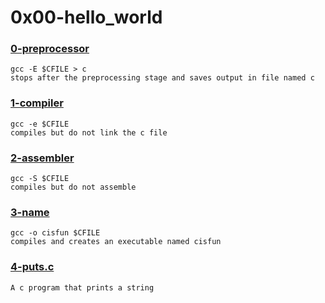 # 0x00-hello_world


### [0-preprocessor](./0-preprocessor)
```
gcc -E $CFILE > c
stops after the preprocessing stage and saves output in file named c 
```


### [1-compiler](./1-compiler)
```
gcc -e $CFILE
compiles but do not link the c file
```


### [2-assembler](./2-assembler)
```
gcc -S $CFILE
compiles but do not assemble
```


### [3-name](./3-name)
```
gcc -o cisfun $CFILE
compiles and creates an executable named cisfun
```


### [4-puts.c](./4-puts.c)
```
A c program that prints a string
```


